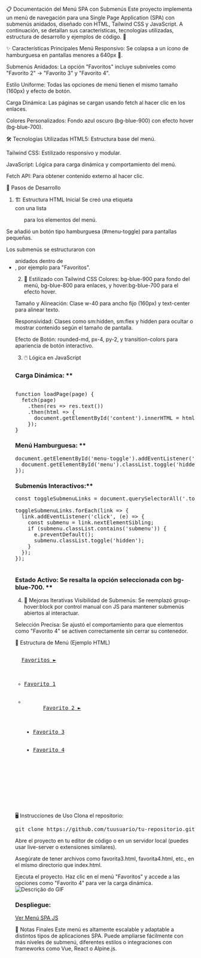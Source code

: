 
📋 Documentación del Menú SPA con Submenús
Este proyecto implementa un menú de navegación para una Single Page Application (SPA) con submenús anidados, diseñado con HTML, Tailwind CSS y JavaScript. A continuación, se detallan sus características, tecnologías utilizadas, estructura de desarrollo y ejemplos de código. 🚀

✨ Características Principales
Menú Responsivo: Se colapsa a un ícono de hamburguesa en pantallas menores a 640px 📱.

Submenús Anidados: La opción "Favoritos" incluye subniveles como "Favorito 2" → "Favorito 3" y "Favorito 4".

Estilo Uniforme: Todas las opciones de menú tienen el mismo tamaño (160px) y efecto de botón.

Carga Dinámica: Las páginas se cargan usando fetch al hacer clic en los enlaces.

Colores Personalizados: Fondo azul oscuro (bg-blue-900) con efecto hover (bg-blue-700).

🛠️ Tecnologías Utilizadas
HTML5: Estructura base del menú.

Tailwind CSS: Estilizado responsivo y modular.

JavaScript: Lógica para carga dinámica y comportamiento del menú.

Fetch API: Para obtener contenido externo al hacer clic.

🔧 Pasos de Desarrollo
1. 🏗️ Estructura HTML Inicial
Se creó una etiqueta <nav> con una lista <ul> para los elementos del menú.

Se añadió un botón tipo hamburguesa (#menu-toggle) para pantallas pequeñas.

Los submenús se estructuraron con <ul> anidados dentro de <li>, por ejemplo para "Favoritos".

2. 🎨 Estilizado con Tailwind CSS
Colores: bg-blue-900 para fondo del menú, bg-blue-800 para enlaces, y hover:bg-blue-700 para el efecto hover.

Tamaño y Alineación: Clase w-40 para ancho fijo (160px) y text-center para alinear texto.

Responsividad: Clases como sm:hidden, sm:flex y hidden para ocultar o mostrar contenido según el tamaño de pantalla.

Efecto de Botón: rounded-md, px-4, py-2, y transition-colors para apariencia de botón interactivo.

3. 🖱️ Lógica en JavaScript
### Carga Dinámica: **

<pre>

function loadPage(page) {
  fetch(page)
    .then(res => res.text())
    .then(html => {
      document.getElementById('content').innerHTML = html;
    });
}
</pre>  

### Menú Hamburguesa: **


<pre>
document.getElementById('menu-toggle').addEventListener('click', () => {
  document.getElementById('menu').classList.toggle('hidden');
});
</pre>  
### Submenús Interactivos:**

<pre>
const toggleSubmenuLinks = document.querySelectorAll('.toggle-submenu');

toggleSubmenuLinks.forEach(link => {
  link.addEventListener('click', (e) => {
    const submenu = link.nextElementSibling;
    if (submenu.classList.contains('submenu')) {
      e.preventDefault();
      submenu.classList.toggle('hidden');
    }
  });
});

</pre>

### Estado Activo: Se resalta la opción seleccionada con bg-blue-700. **

4. 🔄 Mejoras Iterativas
Visibilidad de Submenús: Se reemplazó group-hover:block por control manual con JS para mantener submenús abiertos al interactuar.

Selección Precisa: Se ajustó el comportamiento para que elementos como "Favorito 4" se activen correctamente sin cerrar su contenedor.

📝 Estructura de Menú (Ejemplo HTML)
<pre>
<li class="relative">
  <a href="#" class="toggle-submenu">Favoritos ►</a>
  <ul class="submenu hidden">
    <li><a href="#" data-page="novedades.html">Favorito 1</a></li>
    <li class="relative">
      <a href="#" class="toggle-submenu">Favorito 2 ►</a>
      <ul class="submenu hidden">
        <li><a href="#" data-page="favorita3.html">Favorito 3</a></li>
        <li><a href="#" data-page="favorita4.html">Favorito 4</a></li>
      </ul>
    </li>
  </ul>
</li>
  </pre>
🖥️ Instrucciones de Uso
Clona el repositorio:

<pre>
git clone https://github.com/tuusuario/tu-repositorio.git
</pre>
Abre el proyecto en tu editor de código o en un servidor local (puedes usar live-server o extensiones similares).

Asegúrate de tener archivos como favorita3.html, favorita4.html, etc., en el mismo directorio que index.html.

Ejecuta el proyecto. Haz clic en el menú "Favoritos" y accede a las opciones como "Favorito 4" para ver la carga dinámica.
![Descrição do GIF](https://media1.giphy.com/media/v1.Y2lkPTc5MGI3NjExM2NrajMzNTZoeTgzejBlZzZpcnY4Zm5oYXFoYnVpOGRmNmUxemk2MyZlcD12MV9pbnRlcm5hbF9naWZfYnlfaWQmY3Q9Zw/gHZpI77ycv3h9oLFvc/giphy.gif)
 ### Despliegue:
 [Ver Menú SPA JS](https://lillianau.github.io/menuSpaJS/)


📌 Notas Finales
Este menú es altamente escalable y adaptable a distintos tipos de aplicaciones SPA. Puede ampliarse fácilmente con más niveles de submenú, diferentes estilos o integraciones con frameworks como Vue, React o Alpine.js.
